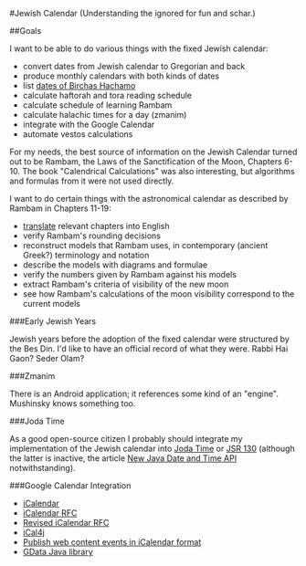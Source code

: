 #Jewish Calendar
(Understanding the ignored for fun and schar.)

##Goals

I want to be able to do various things with the fixed Jewish calendar:

* convert dates from Jewish calendar to Gregorian and back
* produce monthly calendars with both kinds of dates
* list [dates of Birchas Hachamo](https://docs.google.com/document/d/1hpPZ0LYU3p8a-LJRXEqzXig-VQthkQ_MkaY79PMqr-Y/edit?hl=en_US)
* calculate haftorah and tora reading schedule
* calculate schedule of learning Rambam
* calculate halachic times for a day (zmanim)
* integrate with the Google Calendar
* automate vestos calculations

For my needs, the best source of information on the Jewish Calendar turned out
to be Rambam, the Laws of the Sanctification of the Moon, Chapters 6-10.
The book "Calendrical Calculations" was also interesting, but algorithms and
formulas from it were not used directly.

I want to do certain things with the astronomical calendar as described by Rambam
in Chapters 11-19:

* [translate](https://docs.google.com/leaf?id=0B5KkfPXr7KENNGY2MTEyNDEtNGI4My00NzVkLTlmMWQtYTA1OTdkNmZmOTU5&hl=en_US) relevant chapters into English
* verify Rambam's rounding decisions
* reconstruct models that Rambam uses, in contemporary (ancient Greek?) terminology and notation
* describe the models with diagrams and formulae
* verify the numbers given by Rambam against his models
* extract Rambam's criteria of visibility of the new moon
* see how Rambam's calculations of the moon visibility correspond to the current models


###Early Jewish Years

Jewish years before the adoption of the fixed calendar were structured by the Bes Din.
I'd like to have an official record of what they were. Rabbi Hai Gaon? Seder Olam?

###Zmanim

There is an Android application; it references some kind of an "engine".
Mushinsky knows something too.

###Joda Time

As a good open-source citizen I probably should integrate my implementation of
the Jewish calendar into [Joda Time](http://joda-time.sourceforge.net/) or
[JSR 130](http://jcp.org/en/jsr/detail?id=310) (although the latter is inactive,
the article [New Java Date and Time API](http://today.java.net/pub/a/today/2008/09/18/jsr-310-new-java-date-time-api.html) notwithstanding). 

###Google Calendar Integration

* [iCalendar](http://en.wikipedia.org/wiki/ICalendar)
* [iCalendar RFC](http://tools.ietf.org/html/rfc2445)
* [Revised iCalendar RFC](http://tools.ietf.org/html/draft-ietf-calsify-rfc2445bis-08)
* [iCal4j](http://ical4j.sourceforge.net/introduction.html)
* [Publish web content events in iCalendar format](http://www.google.com/support/calendar/bin/answer.py?hl=en&answer=48526)
* [GData Java library](http://code.google.com/apis/gdata/client-java.html)
